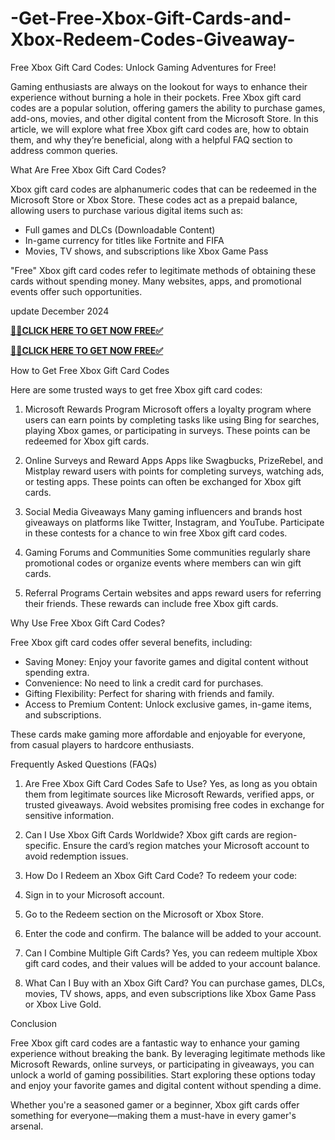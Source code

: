 # -Get-Free-Xbox-Gift-Cards-and-Xbox-Redeem-Codes-Giveaway-
 Free Xbox Gift Card Codes: Unlock Gaming Adventures for Free!

Gaming enthusiasts are always on the lookout for ways to enhance their experience without burning a hole in their pockets. Free Xbox gift card codes are a popular solution, offering gamers the ability to purchase games, add-ons, movies, and other digital content from the Microsoft Store. In this article, we will explore what free Xbox gift card codes are, how to obtain them, and why they’re beneficial, along with a helpful FAQ section to address common queries.



 What Are Free Xbox Gift Card Codes?

Xbox gift card codes are alphanumeric codes that can be redeemed in the Microsoft Store or Xbox Store. These codes act as a prepaid balance, allowing users to purchase various digital items such as:

- Full games and DLCs (Downloadable Content)
- In-game currency for titles like Fortnite and FIFA
- Movies, TV shows, and subscriptions like Xbox Game Pass

"Free" Xbox gift card codes refer to legitimate methods of obtaining these cards without spending money. Many websites, apps, and promotional events offer such opportunities.

update December 2024


**[📌✅CLICK HERE TO GET NOW FREE✅](https://giftcardshopzone.com/xboxnew%20giftcardcodes04/xboxnew%20giftcardcodes%20index.html)**

**[📌✅CLICK HERE TO GET NOW FREE✅](https://giftcardshopzone.com/xboxnew%20giftcardcodes04/xboxnew%20giftcardcodes%20index.html)**


 How to Get Free Xbox Gift Card Codes

Here are some trusted ways to get free Xbox gift card codes:

 1. Microsoft Rewards Program
Microsoft offers a loyalty program where users can earn points by completing tasks like using Bing for searches, playing Xbox games, or participating in surveys. These points can be redeemed for Xbox gift cards.

 2. Online Surveys and Reward Apps
Apps like Swagbucks, PrizeRebel, and Mistplay reward users with points for completing surveys, watching ads, or testing apps. These points can often be exchanged for Xbox gift cards.

 3. Social Media Giveaways
Many gaming influencers and brands host giveaways on platforms like Twitter, Instagram, and YouTube. Participate in these contests for a chance to win free Xbox gift card codes.

 4. Gaming Forums and Communities
Some communities regularly share promotional codes or organize events where members can win gift cards.

 5. Referral Programs
Certain websites and apps reward users for referring their friends. These rewards can include free Xbox gift cards.



 Why Use Free Xbox Gift Card Codes?

Free Xbox gift card codes offer several benefits, including:

- Saving Money: Enjoy your favorite games and digital content without spending extra.
- Convenience: No need to link a credit card for purchases.
- Gifting Flexibility: Perfect for sharing with friends and family.
- Access to Premium Content: Unlock exclusive games, in-game items, and subscriptions.

These cards make gaming more affordable and enjoyable for everyone, from casual players to hardcore enthusiasts.



 Frequently Asked Questions (FAQs)

 1. Are Free Xbox Gift Card Codes Safe to Use?
Yes, as long as you obtain them from legitimate sources like Microsoft Rewards, verified apps, or trusted giveaways. Avoid websites promising free codes in exchange for sensitive information.

 2. Can I Use Xbox Gift Cards Worldwide?
Xbox gift cards are region-specific. Ensure the card’s region matches your Microsoft account to avoid redemption issues.

 3. How Do I Redeem an Xbox Gift Card Code?
To redeem your code:
1. Sign in to your Microsoft account.
2. Go to the Redeem section on the Microsoft or Xbox Store.
3. Enter the code and confirm. The balance will be added to your account.

 4. Can I Combine Multiple Gift Cards?
Yes, you can redeem multiple Xbox gift card codes, and their values will be added to your account balance.

 5. What Can I Buy with an Xbox Gift Card?
You can purchase games, DLCs, movies, TV shows, apps, and even subscriptions like Xbox Game Pass or Xbox Live Gold.



 Conclusion

Free Xbox gift card codes are a fantastic way to enhance your gaming experience without breaking the bank. By leveraging legitimate methods like Microsoft Rewards, online surveys, or participating in giveaways, you can unlock a world of gaming possibilities. Start exploring these options today and enjoy your favorite games and digital content without spending a dime.

Whether you're a seasoned gamer or a beginner, Xbox gift cards offer something for everyone—making them a must-have in every gamer's arsenal.
